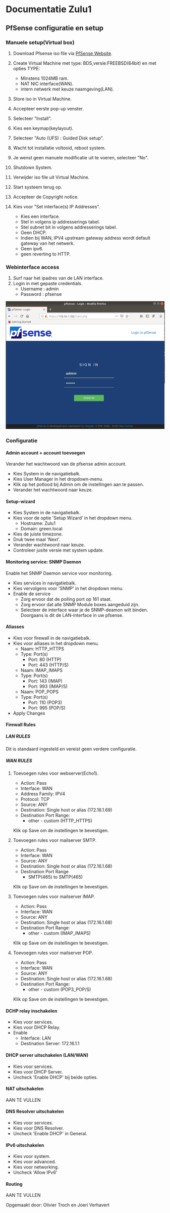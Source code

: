 # Documentatie  Zulu1
## PfSense configuratie en setup

### Manuele setup(Virtual box)

1. Download Pfsense iso file via [PfSense Website](https://www.pfsense.org/download/). 

2. Create Virtual Machine met type: BDS,versie:FREEBSD(64bit) en met opties TYPE:
    * Minstens 1024MB ram.
    * NAT NIC interface(WAN).
    * intern netwerk met keuze naamgeving(LAN).
3. Store iso in Virtual Machine.
4. Accepteer eerste pop-up venster.
5. Selecteer "Install". 
6. Kies een keymap(keylayout). 
7. Selecteer "Auto (UFS) : Guided Disk setup".
8. Wacht tot installatie voltooid, reboot system. 
9. Je wenst geen manuele modificatie uit te voeren, selecteer "No". 
10. Shutdown System. 
11. Verwijder iso file uit Virtual Machine. 
12. Start systeem terug op. 
11. Accepteer de Copyright notice. 
12. Kies voor "Set interface(s) IP Addresses".  
    * Kies een interface. 
    * Stel in volgens ip addresserings tabel. 
    * Stel subnet bit in volgens addresserings tabel.  
    * Geen DHCP.  
    * Indien bij WAN, IPV4 upstream gateway address wordt default gateway van het netwerk.  
    * Geen ipv6.  
    * geen reverting to HTTP. 

### Webinterface access

 1. Surf naar het ipadres van de LAN interface. 
 2. Login in met gepaste credentials.
    * Username : admin
    * Password : pfsense

![Image login webinterface](Images/WebinterfaceLoginPfsense.PNG)

### Configuratie
#### Admin account + account toevoegen
Verander het wachtwoord van de pfsense admin account.  

* Kies System in de navigatiebalk.
* Kies User Manager in het dropdown-menu.
* Klik op het potlood bij Admin om de instellingen aan te passen.
* Verander het wachtwoord naar keuze. 

#### Setup-wizard

* Kies System in de navigatiebalk.
* Kies voor de optie 'Setup Wizard' in het dropdown menu.
    * Hostname: Zulu1
    * Domain: green.local
* Kies de juiste timezone. 
* Druk twee maal 'Next'.
* Verander wachtwoord naar keuze.
* Controleer jusite versie met system update.

#### Monitoring service: SNMP Daemon
Enable het SNMP Daemon service voor monitoring.  

* Kies services in navigatiebalk. 
* Kies vervolgens voor 'SNMP' in het dropdown menu. 
* Enable de service   
    * Zorg ervoor dat de polling port op 161 staat.   
    * Zorg ervoor dat alle SNMP Module boxes aangeduid zijn.  
    * Selecteer de interface waar je de SNMP-deamon wilt binden. Doorgaans is dit de LAN-interface in uw pfsense. 

#### Aliasses

* Kies voor firewall in de navigatiebalk.
* Kies voor alliases in het dropdown menu.
    * Naam: HTTP_HTTPS
    * Type: Port(s)
        * Port: 80 (HTTP)
        * Port: 443 (HTTP/S)
    * Naam: IMAP_IMAPS
    * Type: Port(s)
        * Port: 143 (IMAP)
        * Port: 993 (IMAP/S)
    * Naam: POP_POPS
    * Type: Port(s)
        * Port: 110 (POP3)
        * Port: 995 (POP/S)
* Apply Changes

#### Firewall Rules

##### LAN RULES
Dit is standaard ingesteld en vereist geen verdere configuratie.

##### WAN RULES
1. Toevoegen rules voor webserver(Echo1).

    * Action: Pass
    * Interface: WAN
    * Address Family: IPV4
    * Protocol: TCP
    * Source: ANY
    * Destination: Single host or alias (172.16.1.69)
    * Destination Port Range: 
        * other - custom (HTTP_HTTPS)

    Klik op Save om de instellingen te bevestigen.

2. Toevoegen rules voor mailserver SMTP.

    * Action: Pass
    * Interface: WAN
    * Source: ANY
    * Destination: Single host or alias (172.16.1.68)
    * Destination Port Range
        * SMTP(465) to SMTP(465)  

    Klik op Save om de instellingen te bevestigen.

3. Toevoegen rules voor mailserver IMAP.

    * Action: Pass
    * Interface: WAN
    * Source: ANY
    * Destination: Single host or alias (172.16.1.68)
    * Destination Port Range: 
        * other - custom (IMAP_IMAPS)

    Klik op Save om de instellingen te bevestigen.

4. Toevoegen rules voor mailserver POP.
    * Action: Pass
    * Interface: WAN
    * Source: ANY
    * Destination: Single host or alias (172.16.1.68)
    * Destination Port Range: 
        * other - custom (POP3_POP/S)

    Klik op Save om de instellingen te bevestigen.

#### DCHP relay inschakelen

* Kies voor services.
* Kies voor DHCP Relay.
* Enable
    * Interface: LAN
    * Destination Server: 172.16.1.1

#### DHCP server uitschakelen (LAN/WAN)

* Kies voor services.
* Kies voor DHCP Server.
* Uncheck 'Enable DHCP' bij beide opties.

#### NAT uitschakelen

AAN TE VULLEN

#### DNS Resolver uitschakelen

* Kies voor services.
* Kies voor DNS Resolver.
* Uncheck 'Enable DHCP' in General.

#### IPv6 uitschakelen

* Kies voor system.
* Kies voor advanced.
* Kies voor networking.
* Uncheck 'Allow IPv6'

#### Routing

AAN TE VULLEN

Opgemaakt door: Olivier Troch en Joeri Verhavert